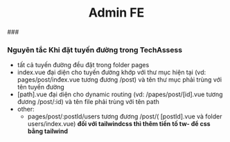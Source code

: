 <h1 align="center">Admin FE</h1>
###

### Nguyên tắc Khi đặt tuyến đường trong TechAssess
- tất cả tuyến đường đều đặt trong folder pages
- index.vue đại diện cho tuyến đường khớp với thư mục hiện tại (vd: pages/post/inđex.vue tương đương /post) và tên thư mục phải trùng với tên tuyến đường
- [path].vue đại diện cho dynamic routing (vd: /papes/post/[id].vue tương đương /post/:id) và tên file phải trùng với tên path
- other:
  + pages/post/:postId/users tương đương /post/( [postId].vue và folder users/index.vue)
**đối với tailwindcss thì thêm tiền tố tw- để css bằng tailwind**